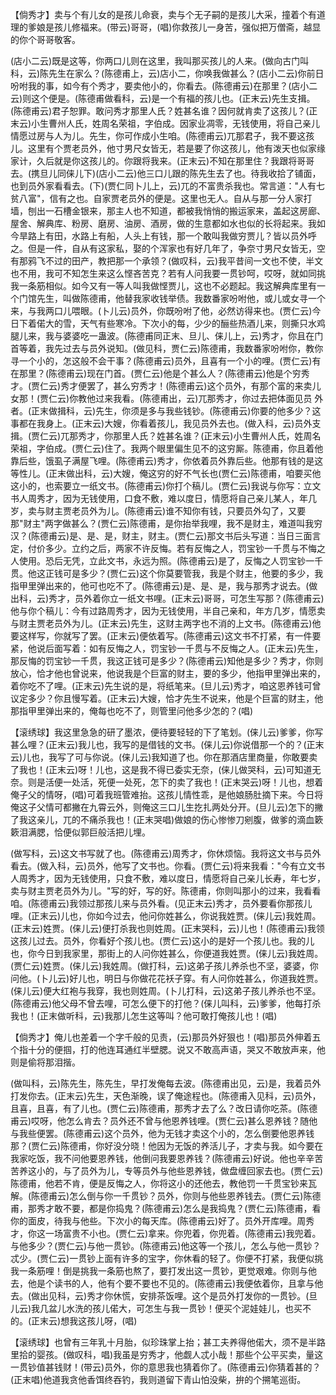 <!-- { "loadSidebar": true } -->
【倘秀才】卖与个有儿女的是孩儿命衰，卖与个无子嗣的是孩儿大采，撞着个有道理的爹娘是孩儿修福来。(带云)哥哥，(唱)你救孩儿一身苦，强似把万僧斋，越显的你个哥哥敬客。

(店小二云)既是这等，你两口儿则在这里，我叫那买孩儿的人来。(做向古门叫科，云)陈先生在家么？(陈德甫上，云)店小二，你唤我做甚么？(店小二云)你前日吩咐我的事，如今有个秀才，要卖他小的，你看去。(陈德甫云)在那里？(店小二云)则这个便是。(陈德甫做看科，云)是一个有福的孩儿也。(正末云)先生支揖。(陈德甫云)君子恕罪。敢问秀才那里人氏？姓甚名谁？因何就肯卖了这孩儿？(正末云)小生曹州人氏，姓周名荣祖，字伯成。因家业凋零，无钱使用，将自己亲儿情愿过房与人为儿。先生，你可作成小生咱。(陈德甫云)兀那君子，我不要这孩儿。这里有个贾老员外，他寸男尺女皆无，若是要了你这孩儿，他有泼天也似家缘家计，久后就是你这孩儿的。你跟将我来。(正末云)不知在那里住？我跟将哥哥去。(携旦儿同俫儿下)(店小二云)他三口儿跟的陈先生去了也。待我收拾了铺面，也到员外家看看去。(下)(贾仁同卜儿上，云)兀的不富贵杀我也。常言道："人有七贫八富"，信有之也。自家贾老员外的便是。这里也无人。自从与那一分人家打墙，刨出一石槽金银来，那主人也不知道，都被我悄悄的搬运家来，盖起这房廊、屋舍、解典库、粉房、磨房、油房、酒房，做的生意都如水也似的长将起来。我如今旱路上有田，水路上有船，人头上有钱，那一个敢叫我做穷贾儿？皆以员外呼之。但是一件，自从有这家私，娶的个浑家也有好几年了，争奈寸男尺女皆无，空有那鸦飞不过的田产，教把那一个承领？(做叹科，云)我平昔间一文也不使，半文也不用，我可不知怎生来这么悭吝苦克？若有人问我要一贯钞呵，哎呀，就如同挑我一条筋相似。如今又有一等人叫我做悭贾儿，这也不必题起。我这解典库里有一个门馆先生，叫做陈德甫，他替我家收钱举债。我数番家吩咐他，或儿或女寻一个来，与我两口儿喂眼。(卜儿云)员外，你既吩咐了他，必然访得来也。(贾仁云)今日下着偌大的雪，天气有些寒冷。下次小的每，少少的酾些热酒儿来，则撕只水鸡腿儿来，我与婆婆吃一蛊波。(陈德甫同正末、旦儿、俫儿上，云)秀才，你且在门首等着，我先过去与员外说知。(做见科，贾仁云)陈德甫，我数番家吩咐你，教你寻一个小的，怎这般不会干事？(陈德甫云)员外，且喜有一个小的哩。(贾仁云)有在那里？(陈德甫云)现在门首。(贾仁云)他是个甚么人？(陈德甫云)他是个穷秀才。(贾仁云)秀才便罢了，甚么穷秀才！(陈德甫云)这个员外，有那个富的来卖儿女那！(贾仁云)你教他过来我看。(陈德甫出，云)兀那秀才，你过去把体面见员
外者。(正末做揖科，云)先生，你须是多与我些钱钞。(陈德甫云)你要的他多少？这事都在我身上。(正末云)大嫂，你看着孩儿，我见员外去也。(做入科，云)员外支揖。(贾仁云)兀那秀才，你那里人氏？姓甚名谁？(正末云)小生曹州人氏，姓周名荣祖，字伯成。(贾仁云)住了。我两个眼里偏生见不的这穷厮。陈德甫，你且着他靠后些，饿虱子满屋飞哩。(陈德甫云)秀才，你依着员外靠后些。他那有钱的是这等性儿。(正末做出科，云)大嫂，俺这穷的好不气长也(贾仁云)陈德甫，咱要买他这小的，也索要立一纸文书。(陈德甫云)你打个稿儿。(贾仁云)我说与你写：立文书人周秀才，因为无钱使用，口食不敷，难以度日，情愿将自己亲儿某人，年几岁，卖与财主贾老员外为儿。(陈德甫云)谁不知你有钱，只要员外勾了，又要那"财主"两字做甚么？(贾仁云)陈德甫，是你抬举我哩，我不是财主，难道叫我穷汉？(陈德甫云)是、是、是，财主，财主。(贾仁云)那文书后头写道：当日三面言定，付价多少。立约之后，两家不许反悔。若有反悔之人，罚宝钞一千贯与不悔之人使用。恐后无凭，立此文书，永远为照。(陈德甫云)是了，反悔之人罚宝钞一千贯。他这正钱可是多少？(贾仁云)这个你莫要管我，我是个财主，他要的多少，我指甲里弹出来的，他可也吃不了。(陈德甫云)是、是、是，我与那秀才说去。(做出科，云)秀才，员外着你立一纸文书哩。(正末云)哥哥，可怎生写那？(陈德甫云)他与你个稿儿：今有过路周秀才，因为无钱使用，半自己亲和，年方几岁，情愿卖与财主贾老员外为儿。(正末云)先生，这财主两字也不消的上文书。(陈德甫云)他要这样写，你就写了罢。(正末云)便依着写。(陈德甫云)这文书不打紧，有一件要紧，他说后面写着：如有反悔之人，罚宝钞一千贯与不反悔之人。(正末云)先生，那反悔的罚宝钞一千贯，我这正钱可是多少？(陈德甫云)知他是多少？秀才，你则放心，恰才他也曾说来，他说我是个巨富的财主，要的多少，他指甲里弹出来的，着你吃不了哩。(正末云)先生说的是，将纸笔来。(旦儿云)秀才，咱这恩养钱可曾议定多少？你且慢写着。(正末云)大嫂，恰才先生不说来，他是个巨富的财主，他那指甲里弹出来的，俺每也吃不了，则管里问他多少怎的？(唱)

【滚绣球】我这里急急的研了墨浓，便待要轻轻的下了笔划。(俫儿云)爹爹，你写甚么哩？(正末云)我儿也，我写的是借钱的文书。(俫儿云)你说借那一个的？(正末云)儿也，我写了可与你说。(俫儿云)我知道了也。你在那酒店里商量，你敢要卖了我也！(正末云)呀！儿也，这是我不得已委实无奈，(俫儿做哭科，云)可知道无奈。则是活便一处活，死便一处死，怎下的卖了我也！(正末哭云)呀！儿也，想着俺子父的情呀，(唱)可着我班管难抬。这孩儿情性乖，是他娘肠肚摘下来。今日将俺这子父情可都撇在九霄云外，则俺这三口儿生扢扎两处分开。(旦儿云)怎下的撇了我这亲儿，兀的不痛杀我也！(正末哭唱)做娘的伤心惨惨刀剜腹，做爹的滴血簌簌泪满腮，恰便似郭巨般活把儿埋。

(做写科，云)这文书写就了也。(陈德甫云)周秀才，你休烦恼。我将这文书与员外看去。(做入科，云)员外，他写了文书也。你看。(贾仁云)将来我看："今有立文书人周秀才，因为无钱使用，只食不敷，难以度日，情愿将自己亲儿长寿，年七岁，卖与财主贾老员外为儿。"写的好，写的好。陈德甫，你则叫那小的过来，我看看咱。(陈德甫云)我领过那孩儿来与员外看。(见正末云)秀才，员外要看你那孩儿哩。(正末云)儿也，你如今过去，他问你姓甚么，你说我姓贾。(俫儿云)我姓周。(正末云)姓贾。(俫儿云)便打杀我也则姓周。(正末哭科，云)儿也！(陈德甫云)我领这孩儿过去。员外，你看好个孩儿也。(贾仁云)这小的是好一个孩儿也。我的儿也，你今日到我家里，那街上的人问你姓甚么，你便道我姓贾。(俫儿云)我姓周。(贾仁云)姓贾。(俫儿云)我姓周。(做打科，云)这弟子孩儿养杀也不坚，婆婆，你问他。(卜儿云)好儿也，明日与你做花花袄子穿。有人问你姓甚么，你道我姓贾。(俫儿云)便大红袍与我穿，我也则姓周。(卜儿打科，云)这弟子孩儿养杀也不坚。(陈德甫云)他父母不曾去哩，可怎么便下的打他？(俫儿叫科，云)爹爹，他每打杀我也！(正末做听科，云)我那儿怎生这等叫？他可敢打俺孩儿也！(唱)

【倘秀才】俺儿也差着一个字千般的见责，(云)那员外好狠也！(唱)那员外伸着五个指十分的便掴，打的他连耳通红半壁腮。说又不敢高声语，哭又不敢放声来，他则是偷将那泪揩。

(做叫科，云)陈先生，陈先生，早打发俺每去波。(陈德甫出见，云)是，我着员外打发你去。(正末云)先生，天色渐晚，误了俺途程也。(陈德甫入见科，云)员外，且喜，且喜，有了儿也。(贾仁云)陈德甫，那秀才去了么？改日请你吃茶。(陈德甫云)哎呀，他怎么肯去？员外还不曾与他恩养钱哩。(贾仁云)甚么恩养钱？随他与我些便罢。(陈德甫云)这个员外，他为无钱才卖这个小的，怎么倒要他恩养钱那？(贾仁云)陈德甫，你好没分晓！他因为无饭的养活儿子，才卖与我。如今要在我家吃饭，我不问他要恩养钱，他倒问我要恩养钱？(陈德甫云)好说。他也辛辛苦苦养这小的，与了员外为儿，专等员外与他些恩养钱，做盘缠回家去也。(贾仁云)陈德甫，他若不肯，便是反悔之人，你将这小的还他去，教他罚一千贯宝钞来瓦解。(陈德甫云)怎么倒与你一千贯钞？员外，你则与他些恩养钱去。(贾仁云)陈德甫，那秀才敢不要，都是你捣鬼？(陈德甫云)怎么是我捣鬼？(贾仁云)陈德甫，看你的面皮，待我与他些。下次小的每天库。(陈德甫云)好了。员外开库哩。周秀才，你这一场富贵不小也。(贾仁云)拿来。你兜着，你兜着。(陈德甫云)我兜着。与他多少？(贾仁云)与他一贯钞。(陈德甫云)他这等一个孩儿，怎么与他一贯钞？忒少。(贾仁云)一贯钞上面有许多的宝字，你休看的轻了。你便不打紧，我便似挑我一条筋哩！倒是挑我一条筋也熬了，要打发出这一贯钞，更觉艰难。你则与他去，他是个读书的人，他有个要不要也不见的。(陈德甫云)我便依着你，且拿与他去。(做出见科，云)秀才你休慌，安排茶饭哩。这个是员外打发你的一贯钞。(旦儿云)我几盆儿水洗的孩儿偌大，可怎生与我一贯钞！便买个泥娃娃儿，也买不的。(正末云)想我这孩儿呀，(唱)

【滚绣球】也曾有三年乳十月胎，似珍珠掌上抬；甚工夫养得他偌大，须不是半路里拾的婴孩。(做叹科，唱)我虽是穷秀才，他觑人忒小哉！那些个公平买卖，量这一贯钞值甚钱财！(带云)员外，你的意思我也猜着你了。(陈德甫云)你猜着甚的？(正末唱)他道我贪他香饵终吞钓，我则道留下青山怕没柴，拚的个搠笔巡街。

